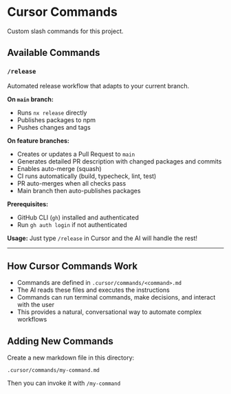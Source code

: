 # Cursor Commands

Custom slash commands for this project.

## Available Commands

### `/release`

Automated release workflow that adapts to your current branch.

**On `main` branch:**
- Runs `nx release` directly
- Publishes packages to npm
- Pushes changes and tags

**On feature branches:**
- Creates or updates a Pull Request to `main`
- Generates detailed PR description with changed packages and commits
- Enables auto-merge (squash)
- CI runs automatically (build, typecheck, lint, test)
- PR auto-merges when all checks pass
- Main branch then auto-publishes packages

**Prerequisites:**
- GitHub CLI (`gh`) installed and authenticated
- Run `gh auth login` if not authenticated

**Usage:**
Just type `/release` in Cursor and the AI will handle the rest!

---

## How Cursor Commands Work

- Commands are defined in `.cursor/commands/<command>.md`
- The AI reads these files and executes the instructions
- Commands can run terminal commands, make decisions, and interact with the user
- This provides a natural, conversational way to automate complex workflows

## Adding New Commands

Create a new markdown file in this directory:

```
.cursor/commands/my-command.md
```

Then you can invoke it with `/my-command`

